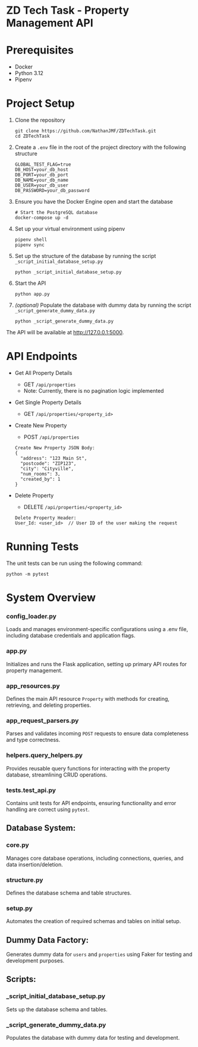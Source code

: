 # ZD Tech Task - Property Management API

# Prerequisites
- Docker
- Python 3.12
- Pipenv

# Project Setup
1. Clone the repository
    ```
    git clone https://github.com/NathanJMF/ZDTechTask.git
    cd ZDTechTask
    ```
2. Create a ```.env``` file in the root of the project directory with the following structure
    ```
    GLOBAL_TEST_FLAG=true
    DB_HOST=your_db_host
    DB_PORT=your_db_port
    DB_NAME=your_db_name
    DB_USER=your_db_user
    DB_PASSWORD=your_db_password
    ```
3. Ensure you have the Docker Engine open and start the database
    ```
    # Start the PostgreSQL database
    docker-compose up -d
    ```
4. Set up your virtual environment using pipenv
    ```
    pipenv shell
    pipenv sync
    ```
5. Set up the structure of the database by running the script ```_script_initial_database_setup.py``` 
    ```
    python _script_initial_database_setup.py
    ```
6. Start the API
    ```
    python app.py
    ```

7. *(optional)* Populate the database with dummy data by running the script ```_script_generate_dummy_data.py``` 
    ```
    python _script_generate_dummy_data.py
    ```

The API will be available at http://127.0.0.1:5000.


# API Endpoints
- Get All Property Details
    - GET ```/api/properties```
    - Note: Currently, there is no pagination logic implemented
- Get Single Property Details
    - GET ```/api/properties/<property_id>```
- Create New Property
    - POST ```/api/properties```
    ```
    Create New Property JSON Body:
    {
      "address": "123 Main St",
      "postcode": "ZIP123",
      "city": "Cityville",
      "num_rooms": 3,
      "created_by": 1
    }
    ```
- Delete Property
    - DELETE ```/api/properties/<property_id>```

    ```
    Delete Property Header: 
    User_Id: <user_id>  // User ID of the user making the request
    ```
  
# Running Tests
The unit tests can be run using the following command:

```python -m pytest```

# System Overview
### config_loader.py
Loads and manages environment-specific configurations using a .env file, 
including database credentials and application flags.

### app.py
Initializes and runs the Flask application, setting up primary API routes for property management.

### app_resources.py
Defines the main API resource ```Property``` with methods for creating, retrieving, and deleting properties.

### app_request_parsers.py
Parses and validates incoming ```POST``` requests to ensure data completeness and type correctness.

### helpers.query_helpers.py
Provides reusable query functions for interacting with the property database, streamlining CRUD operations.

### tests.test_api.py
Contains unit tests for API endpoints, ensuring functionality and error handling are correct using ```pytest```.

## Database System:
### core.py
Manages core database operations, including connections, queries, and data insertion/deletion.

### structure.py
Defines the database schema and table structures.

### setup.py
Automates the creation of required schemas and tables on initial setup.

## Dummy Data Factory:
Generates dummy data for ```users``` and ```properties``` using Faker for testing and development purposes.

## Scripts:
### _script_initial_database_setup.py
Sets up the database schema and tables.

### _script_generate_dummy_data.py
Populates the database with dummy data for testing and development.